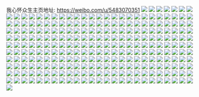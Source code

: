 我心怀众生主页地址: https://weibo.com/u/5483070351 
![](https://wx4.sinaimg.cn/mw2000/005Z4p4zly1h9fchkcmq1j32802you0x.jpg) 
![](https://wx4.sinaimg.cn/mw2000/005Z4p4zly1h9fchniczgj32c0340b2a.jpg) 
![](https://wx4.sinaimg.cn/mw2000/005Z4p4zly1h9fchqapd5j32by33x1ky.jpg) 
![](https://wx4.sinaimg.cn/mw2000/005Z4p4zly1h9cutff7epj32c0340qv7.jpg) 
![](https://wx4.sinaimg.cn/mw2000/005Z4p4zly1h9cutp5jpsj32c0326e82.jpg) 
![](https://wx4.sinaimg.cn/mw2000/005Z4p4zly1h9cutl1gdoj31rf2b77wh.jpg) 
![](https://wx4.sinaimg.cn/mw2000/005Z4p4zly1h9cw6jzrv3j324f2tx1kz.jpg) 
![](https://wx4.sinaimg.cn/mw2000/005Z4p4zly1h9cw6hi76pj32c0341u0z.jpg) 
![](https://wx4.sinaimg.cn/mw2000/005Z4p4zly1h96naaun7dj32c02c0e82.jpg) 
![](https://wx4.sinaimg.cn/mw2000/005Z4p4zly1h93fsmp5r5j32c02c07wi.jpg) 
![](https://wx4.sinaimg.cn/mw2000/005Z4p4zly1h896qtweynj312k0u0n6z.jpg) 
![](https://wx4.sinaimg.cn/mw2000/005Z4p4zly1h896qsz8gdj30u00w7n48.jpg) 
![](https://wx4.sinaimg.cn/mw2000/005Z4p4zly1h7xyhwdtyvj32c02c0b2a.jpg) 
![](https://wx4.sinaimg.cn/mw2000/005Z4p4zly1h7xyhtdx1ej31rx1rxe81.jpg) 
![](https://wx4.sinaimg.cn/mw2000/005Z4p4zly1h7xyhqf2wmj32c02c0e81.jpg) 
![](https://wx4.sinaimg.cn/mw2000/005Z4p4zly1h7xyhsku0yj32c02c0kjl.jpg) 
![](https://wx4.sinaimg.cn/mw2000/005Z4p4zly1h7vm65tx5nj32c0340e81.jpg) 
![](https://wx4.sinaimg.cn/mw2000/005Z4p4zly1h7vm68nyfkj32c0340kjl.jpg) 
![](https://wx4.sinaimg.cn/mw2000/005Z4p4zly1h7vm638j9gj32by33yqv7.jpg) 
![](https://wx4.sinaimg.cn/mw2000/005Z4p4zly1h7vm6d1iu9j32c02c0e82.jpg) 
![](https://wx4.sinaimg.cn/mw2000/005Z4p4zly1h77ienhu47j30u013in4h.jpg) 
![](https://wx4.sinaimg.cn/mw2000/005Z4p4zly1h6wjlmj8unj31400u0dip.jpg) 
![](https://wx4.sinaimg.cn/mw2000/005Z4p4zly1h6ixqk7koxj32c0340nf1.jpg) 
![](https://wx4.sinaimg.cn/mw2000/005Z4p4zly1h6ixqh6kp7j32c0340qv5.jpg) 
![](https://wx4.sinaimg.cn/mw2000/005Z4p4zly1h6ixqm2ndhj32c0340nfe.jpg) 
![](https://wx4.sinaimg.cn/mw2000/005Z4p4zly1h6ixqpinhaj32c0340b2c.jpg) 
![](https://wx4.sinaimg.cn/mw2000/005Z4p4zly1h6i3qy3uygj32c03407k4.jpg) 
![](https://wx4.sinaimg.cn/mw2000/005Z4p4zly1h6i3qtv038j32c03407wi.jpg) 
![](https://wx4.sinaimg.cn/mw2000/005Z4p4zly1h6inbt9t6cj32372ognpe.jpg) 
![](https://wx4.sinaimg.cn/mw2000/005Z4p4zly1h6i3r6r9yej32202klwoj.jpg) 
![](https://wx4.sinaimg.cn/mw2000/005Z4p4zly1h62holohhnj30zo1j2ajc.jpg) 
![](https://wx4.sinaimg.cn/mw2000/005Z4p4zly1h5i5stgsnej30u0140qap.jpg) 
![](https://wx4.sinaimg.cn/mw2000/005Z4p4zly1h4o44f56e0j32ag2ruhdv.jpg) 
![](https://wx4.sinaimg.cn/mw2000/005Z4p4zly1h4o43v2ktij32c02s8hdu.jpg) 
![](https://wx4.sinaimg.cn/mw2000/005Z4p4zly1h4mh4bya0dj32312yme81.jpg) 
![](https://wx4.sinaimg.cn/mw2000/005Z4p4zly1h4mh49ub7zj328g2yohdu.jpg) 
![](https://wx4.sinaimg.cn/mw2000/005Z4p4zly1h4mh4aybnoj31sc2a3kjl.jpg) 
![](https://wx4.sinaimg.cn/mw2000/005Z4p4zly1h427cbubtaj30zo256tfr.jpg) 
![](https://wx4.sinaimg.cn/mw2000/005Z4p4zly1h427cbgchhj333y2by1l0.jpg) 
![](https://wx4.sinaimg.cn/mw2000/005Z4p4zly1h40wdhplc7j31r03404ko.jpg) 
![](https://wx4.sinaimg.cn/mw2000/005Z4p4zly1h3xediks7kj31oi2b34qq.jpg) 
![](https://wx4.sinaimg.cn/mw2000/005Z4p4zly1h3xedh00ybj31sc1r71ky.jpg) 
![](https://wx4.sinaimg.cn/mw2000/005Z4p4zly1h3va1jcscwj31r0279b2c.jpg) 
![](https://wx4.sinaimg.cn/mw2000/005Z4p4zly1h3va1luvdsj31r02g3b2c.jpg) 
![](https://wx4.sinaimg.cn/mw2000/005Z4p4zly1h3va1nxzhjj31r02h74qs.jpg) 
![](https://wx4.sinaimg.cn/mw2000/005Z4p4zly1h3ru3q4m1ij30yd0wx7k9.jpg) 
![](https://wx4.sinaimg.cn/mw2000/005Z4p4zly1h3ru3p0j0sj31k033yhbs.jpg) 
![](https://wx4.sinaimg.cn/mw2000/005Z4p4zly1h3p0ok0mmwj324t24tnpd.jpg) 
![](https://wx4.sinaimg.cn/mw2000/005Z4p4zly1h3ka9gw4akj32560zoqv5.jpg) 
![](https://wx4.sinaimg.cn/mw2000/005Z4p4zly1h314h4fpqfj30qr0zotdb.jpg) 
![](https://wx4.sinaimg.cn/mw2000/005Z4p4zly1h314h5v8ztj30u00u0k00.jpg) 
![](https://wx4.sinaimg.cn/mw2000/005Z4p4zly1h2xhgt4gxsj30u00u0wmb.jpg) 
![](https://wx4.sinaimg.cn/mw2000/005Z4p4zly1h2xhgtqlwoj30u00u0dmd.jpg) 
![](https://wx4.sinaimg.cn/mw2000/005Z4p4zly1h2alaj2onrj323c2z84qp.jpg) 
![](https://wx4.sinaimg.cn/mw2000/005Z4p4zly1h2alak1xehj32c03407wh.jpg) 
![](https://wx4.sinaimg.cn/mw2000/005Z4p4zly1h2aljud43rj32b22yohdu.jpg) 
![](https://wx4.sinaimg.cn/mw2000/005Z4p4zly1h2alai8y61j32c032g7wh.jpg) 
![](https://wx4.sinaimg.cn/mw2000/005Z4p4zly1h2alnf6g54j31sc288u0x.jpg) 
![](https://wx4.sinaimg.cn/mw2000/005Z4p4zly1h2alaulqxnj32c02c0x6p.jpg) 
![](https://wx4.sinaimg.cn/mw2000/005Z4p4zly1h203ubp9ndj32c02c0npd.jpg) 
![](https://wx4.sinaimg.cn/mw2000/005Z4p4zly1h203ue5lpsj32c02c0qv5.jpg) 
![](https://wx4.sinaimg.cn/mw2000/005Z4p4zly1h1ptlkatmej32by2ppe82.jpg) 
![](https://wx4.sinaimg.cn/mw2000/005Z4p4zly1h1ptlle7znj32c02l97wi.jpg) 
![](https://wx4.sinaimg.cn/mw2000/005Z4p4zly1h1ptlix96lj31sc231u0x.jpg) 
![](https://wx4.sinaimg.cn/mw2000/005Z4p4zly1h1gf35jo3tj31zx2rx4qr.jpg) 
![](https://wx4.sinaimg.cn/mw2000/005Z4p4zly1h1gf3683aoj30u00u07gk.jpg) 
![](https://wx4.sinaimg.cn/mw2000/005Z4p4zly1h1gf35x2e1j30zo1lbwpp.jpg) 
![](https://wx4.sinaimg.cn/mw2000/005Z4p4zly1h1gf387kedj333z25rb2a.jpg) 
![](https://wx4.sinaimg.cn/mw2000/005Z4p4zly1h11fzq2m1aj32242pd7wi.jpg) 
![](https://wx4.sinaimg.cn/mw2000/005Z4p4zly1h11fzudthsj32c03401kz.jpg) 
![](https://wx4.sinaimg.cn/mw2000/005Z4p4zly1h11fzr8u7ej32802yoqv6.jpg) 
![](https://wx4.sinaimg.cn/mw2000/005Z4p4zly1h11fzoyjnyj32at2yoqv7.jpg) 
![](https://wx4.sinaimg.cn/mw2000/005Z4p4zly1h11fzwm2bcj32c03404qq.jpg) 
![](https://wx4.sinaimg.cn/mw2000/005Z4p4zly1h11fzyx80uj32c03404qq.jpg) 
![](https://wx4.sinaimg.cn/mw2000/005Z4p4zly1h0uky3uzu2j32c033ykjn.jpg) 
![](https://wx4.sinaimg.cn/mw2000/005Z4p4zly1h0ukya0y6vj32c033y1kz.jpg) 
![](https://wx4.sinaimg.cn/mw2000/005Z4p4zly1h0ukydepxmj30zo1ip4iu.jpg) 
![](https://wx4.sinaimg.cn/mw2000/005Z4p4zly1gzi1hgq4r1j32c0340qv7.jpg) 
![](https://wx4.sinaimg.cn/mw2000/005Z4p4zly1gyraws3wmmj327a2ubkjm.jpg) 
![](https://wx4.sinaimg.cn/mw2000/005Z4p4zly1gyrawt31hcj322i2i3b2a.jpg) 
![](https://wx4.sinaimg.cn/mw2000/005Z4p4zly1gyp5l5h8juj32802yokjl.jpg) 
![](https://wx4.sinaimg.cn/mw2000/005Z4p4zly1gyp5l4mbaoj32952yohdu.jpg) 
![](https://wx4.sinaimg.cn/mw2000/005Z4p4zly1gyp5l6o96dj32c02c0kjm.jpg) 
![](https://wx4.sinaimg.cn/mw2000/005Z4p4zly1gyp5l73l3kj30yi16hdsq.jpg) 
![](https://wx4.sinaimg.cn/mw2000/005Z4p4zly1gy5car28axj31ow1rl7wh.jpg) 
![](https://wx4.sinaimg.cn/mw2000/005Z4p4zly1gy5caqjt7nj31k022o4m9.jpg) 
![](https://wx4.sinaimg.cn/mw2000/005Z4p4zly1gy4cyban6ij32c02w1hdv.jpg) 
![](https://wx4.sinaimg.cn/mw2000/005Z4p4zly1gy4cycy5q1j32c02wz1l0.jpg) 
![](https://wx4.sinaimg.cn/mw2000/005Z4p4zly1gy4cy9exukj32802yox6r.jpg) 
![](https://wx4.sinaimg.cn/mw2000/005Z4p4zly1gy4cydr1nyj32c02yenpd.jpg) 
![](https://wx4.sinaimg.cn/mw2000/005Z4p4zly1gy4cygxvjrj32c02c0hdu.jpg) 
![](https://wx4.sinaimg.cn/mw2000/005Z4p4zly1gy4cyenp6vj31r92drqv5.jpg) 
![](https://wx4.sinaimg.cn/mw2000/005Z4p4zly1gxssiepofsj30u00u0gu6.jpg) 
![](https://wx4.sinaimg.cn/mw2000/005Z4p4zly1gxsslfrgjcj30u01sywqy.jpg) 
![](https://wx4.sinaimg.cn/mw2000/005Z4p4zly1gxpadckerwj30u00u0ah1.jpg) 
![](https://wx4.sinaimg.cn/mw2000/005Z4p4zly1gxpadbio9vj30u00u0dmx.jpg) 
![](https://wx4.sinaimg.cn/mw2000/005Z4p4zly1gwm25kurquj31sc1qj7wh.jpg) 
![](https://wx4.sinaimg.cn/mw2000/005Z4p4zly1gwm25rlxs3j31o01o0x0q.jpg) 
![](https://wx4.sinaimg.cn/mw2000/005Z4p4zly1gwm25unpn3j30u00u0wk7.jpg) 
![](https://wx4.sinaimg.cn/mw2000/005Z4p4zly1gvyxk3gr7oj30u013zjxx.jpg) 
![](https://wx4.sinaimg.cn/mw2000/005Z4p4zly1gvyfhyfa1uj30u00xo0x2.jpg) 
![](https://wx4.sinaimg.cn/mw2000/005Z4p4zly1gvyz20ohw1j30u00xo78d.jpg) 
![](https://wx4.sinaimg.cn/mw2000/005Z4p4zly1gve4socz8nj62ds1sc1ky02.jpg) 
![](https://wx4.sinaimg.cn/mw2000/005Z4p4zly1gve4sqh8d5j61sc1schdt02.jpg) 
![](https://wx4.sinaimg.cn/mw2000/005Z4p4zly1gve4smawxlj31sc1q4qv5.jpg) 
![](https://wx4.sinaimg.cn/mw2000/005Z4p4zly1gv3pmxpf9nj32c02c0b2a.jpg) 
![](https://wx4.sinaimg.cn/mw2000/005Z4p4zly1gv3pn18a9tj62c02c0e8202.jpg) 
![](https://wx4.sinaimg.cn/mw2000/005Z4p4zly1gv3pmz06yxj62c02c04qp02.jpg) 
![](https://wx4.sinaimg.cn/mw2000/005Z4p4zly1gv3pn3qg5fj62c02c0e8202.jpg) 
![](https://wx4.sinaimg.cn/mw2000/005Z4p4zly1gvv06ptogoj30u00u0wk4.jpg) 
![](https://wx4.sinaimg.cn/mw2000/005Z4p4zly1gvv06nzdedj30u016jgso.jpg) 
![](https://wx4.sinaimg.cn/mw2000/005Z4p4zly1gv15e009asj61sc1scu0x02.jpg) 
![](https://wx4.sinaimg.cn/mw2000/005Z4p4zly1gv15dywcvxj62c02mpe8502.jpg) 
![](https://wx4.sinaimg.cn/mw2000/005Z4p4zly1gv15e18b4wj62c02c0npe02.jpg) 
![](https://wx4.sinaimg.cn/mw2000/005Z4p4zly1gv15e4j8vdj62c02c01ky02.jpg) 
![](https://wx4.sinaimg.cn/mw2000/005Z4p4zly1guomosgt5vj60u013hk2e02.jpg) 
![](https://wx4.sinaimg.cn/mw2000/005Z4p4zly1guomoqne9ej60vo0u0tgv02.jpg) 
![](https://wx4.sinaimg.cn/mw2000/005Z4p4zly1gtscto9nicj32c02ba1kz.jpg) 
![](https://wx4.sinaimg.cn/mw2000/005Z4p4zly1gtsctpf8jtj32c02c0kjm.jpg) 
![](https://wx4.sinaimg.cn/mw2000/005Z4p4zly1gtsv71t7xgj32c02c0b2a.jpg) 
![](https://wx4.sinaimg.cn/mw2000/005Z4p4zly1gtsctrig5oj31901l3b29.jpg) 
![](https://wx4.sinaimg.cn/mw2000/005Z4p4zly1gtsv70bkbwj32c02c0x6p.jpg) 
![](https://wx4.sinaimg.cn/mw2000/005Z4p4zly1gtscu2lpebj33402c0e83.jpg) 
![](https://wx4.sinaimg.cn/mw2000/005Z4p4zly1gtr3ch8r83j32c02c0x6p.jpg) 
![](https://wx4.sinaimg.cn/mw2000/005Z4p4zly1gtr3cinir0j32c02c0qv5.jpg) 
![](https://wx4.sinaimg.cn/mw2000/005Z4p4zly1gthp4kt6hgj30yi22m4qp.jpg) 
![](https://wx4.sinaimg.cn/mw2000/005Z4p4zly1gtambl8v2mj30u00u0k1e.jpg) 
![](https://wx4.sinaimg.cn/mw2000/005Z4p4zly1gtambmwsn1j30u010zdtk.jpg) 
![](https://wx4.sinaimg.cn/mw2000/005Z4p4zly1gtambp7as4j30u010ugy6.jpg) 
![](https://wx4.sinaimg.cn/mw2000/005Z4p4zly1gtambpwxjij30vj0u0gov.jpg) 
![](https://wx4.sinaimg.cn/mw2000/005Z4p4zly1gt8iy3n04fj32by2d0e82.jpg) 
![](https://wx4.sinaimg.cn/mw2000/005Z4p4zly1gt8iya1mraj32802yob2b.jpg) 
![](https://wx4.sinaimg.cn/mw2000/005Z4p4zly1gskcy72f3mj32c029oqv6.jpg) 
![](https://wx4.sinaimg.cn/mw2000/005Z4p4zly1gskcy65dpmj32bv29o7wi.jpg) 
![](https://wx4.sinaimg.cn/mw2000/005Z4p4zly1gskcy8e2dkj32c02c04qq.jpg) 
![](https://wx4.sinaimg.cn/mw2000/005Z4p4zly1gskcya15s5j32c02c0qv6.jpg) 
![](https://wx4.sinaimg.cn/mw2000/005Z4p4zly1grqbh21o49j30u00u0nao.jpg) 
![](https://wx4.sinaimg.cn/mw2000/005Z4p4zly1grqbh6hppyj30u00u0dvb.jpg) 
![](https://wx4.sinaimg.cn/mw2000/005Z4p4zly1grqbgv65u9j30u00u07cs.jpg) 
![](https://wx4.sinaimg.cn/mw2000/005Z4p4zly1grqbgrq53lj30u90u0497.jpg) 
![](https://wx4.sinaimg.cn/mw2000/005Z4p4zly1grqbgpa3xij30u00u0tko.jpg) 
![](https://wx4.sinaimg.cn/mw2000/005Z4p4zly1grqbgxi815j30u00u0jya.jpg) 
![](https://wx4.sinaimg.cn/mw2000/005Z4p4zly1gqlueu6jcyj31sc1sce42.jpg) 
![](https://wx4.sinaimg.cn/mw2000/005Z4p4zly1gqlud41djhj308v07udfn.jpg) 
![](https://wx4.sinaimg.cn/mw2000/005Z4p4zly1gpwh80o2xxj31sc1sckjl.jpg) 
![](https://wx4.sinaimg.cn/mw2000/005Z4p4zly1gpwh7ykjrpj3280190qv5.jpg) 
![](https://wx4.sinaimg.cn/mw2000/005Z4p4zly1gpwh81s9fij31sc1scnpd.jpg) 
![](https://wx4.sinaimg.cn/mw2000/005Z4p4zly1gpf3m4iih7j32c02c0qv5.jpg) 
![](https://wx4.sinaimg.cn/mw2000/005Z4p4zly1gpf3m69jq0j32c02c0kjl.jpg) 
![](https://wx4.sinaimg.cn/mw2000/005Z4p4zly1gpf3ma8br2j32c026mx6p.jpg) 
![](https://wx4.sinaimg.cn/mw2000/005Z4p4zly1gpf3mfwfi4j32c02c0kjm.jpg) 
![](https://wx4.sinaimg.cn/mw2000/005Z4p4zly1gpbirjxwuaj31hc0u0tre.jpg) 
![](https://wx4.sinaimg.cn/mw2000/005Z4p4zly1gpbirhvu39j31hc0u0dxy.jpg) 
![](https://wx4.sinaimg.cn/mw2000/005Z4p4zly1gpbirl4xedj30u00u0k1i.jpg) 
![](https://wx4.sinaimg.cn/mw2000/005Z4p4zly1gp9a1uo5ndj32c02c01ky.jpg) 
![](https://wx4.sinaimg.cn/mw2000/005Z4p4zly1gp9a29bqcdj31po1sckjc.jpg) 
![](https://wx4.sinaimg.cn/mw2000/005Z4p4zly1gp9a3aqbqhj32c02c0u0y.jpg) 
![](https://wx4.sinaimg.cn/mw2000/005Z4p4zly1gp9a4szgj3j32c02c0u0y.jpg) 
![](https://wx4.sinaimg.cn/mw2000/005Z4p4zly1goytu4fqkpj30u00u00xx.jpg) 
![](https://wx4.sinaimg.cn/mw2000/005Z4p4zly1goytu56atlj30u00u00x1.jpg) 
![](https://wx4.sinaimg.cn/mw2000/005Z4p4zly1gorjufayzaj32c02c0hdu.jpg) 
![](https://wx4.sinaimg.cn/mw2000/005Z4p4zly1gorjvga2qpj3290271x6p.jpg) 
![](https://wx4.sinaimg.cn/mw2000/005Z4p4zly1gorjucaw1lj32c02c0qlj.jpg) 
![](https://wx4.sinaimg.cn/mw2000/005Z4p4zly1go9cocghkjj32c02c07mk.jpg) 
![](https://wx4.sinaimg.cn/mw2000/005Z4p4zly1go75up3p0fj30vt0w348h.jpg) 
![](https://wx4.sinaimg.cn/mw2000/005Z4p4zly1go75uq0vygj32c02c01kv.jpg) 
![](https://wx4.sinaimg.cn/mw2000/005Z4p4zly1go75urek0pj32c02c0x2n.jpg) 
![](https://wx4.sinaimg.cn/mw2000/005Z4p4zly1go2ci8owxij31sc1scb2a.jpg) 
![](https://wx4.sinaimg.cn/mw2000/005Z4p4zly1go2ci6dbz7j3280190x6p.jpg) 
![](https://wx4.sinaimg.cn/mw2000/005Z4p4zly1go2ci76bypj326o26r4qq.jpg) 
![](https://wx4.sinaimg.cn/mw2000/005Z4p4zly1go2ci83692j32c027jhdt.jpg) 
![](https://wx4.sinaimg.cn/mw2000/005Z4p4zly1gmoaqbnqsoj32c02c0kjm.jpg) 
![](https://wx4.sinaimg.cn/mw2000/005Z4p4zly1gmoaqcff89j32c02c0kjm.jpg) 
![](https://wx4.sinaimg.cn/mw2000/005Z4p4zly1gmoaqkj8a7j31901m07wh.jpg) 
![](https://wx4.sinaimg.cn/mw2000/005Z4p4zly1gio7l8v8m7j30yi0xoe81.jpg) 
![](https://wx4.sinaimg.cn/mw2000/005Z4p4zly1gio7l76x4vj31dn0u0ajd.jpg) 
![](https://wx4.sinaimg.cn/mw2000/005Z4p4zly1gio7l868pkj31m00yi7wh.jpg) 
![](https://wx4.sinaimg.cn/mw2000/005Z4p4zly1gio7l9zd6jj31kw16m1kx.jpg) 
![](https://wx4.sinaimg.cn/mw2000/005Z4p4zly1gio7lypxwsj32c02c0u0y.jpg) 
![](https://wx4.sinaimg.cn/mw2000/005Z4p4zly1gio7lb7sr8j32c02c0npd.jpg) 
![](https://wx4.sinaimg.cn/mw2000/005Z4p4zly1gim0clzbxzj31va1vanpd.jpg) 
![](https://wx4.sinaimg.cn/mw2000/005Z4p4zly1gim0civgloj32c02c0h8q.jpg) 
![](https://wx4.sinaimg.cn/mw2000/005Z4p4zly1ghm1x6u4dzj31pu1py7wh.jpg) 
![](https://wx4.sinaimg.cn/mw2000/005Z4p4zly1ghm0y13cksj31qa1901ky.jpg) 
![](https://wx4.sinaimg.cn/mw2000/005Z4p4zly1ghm0y1o3guj31901hv7vj.jpg) 
![](https://wx4.sinaimg.cn/mw2000/005Z4p4zly1ghm0xyediaj32c02c0u0y.jpg) 
![](https://wx4.sinaimg.cn/mw2000/005Z4p4zly1ghm0xzk8gdj32c02c0qv6.jpg) 
![](https://wx4.sinaimg.cn/mw2000/005Z4p4zly1ghm1x8lbedj32c02c01kz.jpg) 
![](https://wx4.sinaimg.cn/mw2000/005Z4p4zly1ghhgqqziuhj32c0340hdv.jpg) 
![](https://wx4.sinaimg.cn/mw2000/005Z4p4zly1ghhgqsr8cbj32c03407wk.jpg) 
![](https://wx4.sinaimg.cn/mw2000/005Z4p4zly1ghhgqubj92j32c02c04qp.jpg) 
![](https://wx4.sinaimg.cn/mw2000/005Z4p4zly1ghhgqp1mh8j32c02c01kz.jpg) 
![](https://wx4.sinaimg.cn/mw2000/005Z4p4zly1ghhgqw6o19j32c02c0npe.jpg) 
![](https://wx4.sinaimg.cn/mw2000/005Z4p4zly1ghhgqxmwbgj32c02c0hdu.jpg) 
![](https://wx4.sinaimg.cn/mw2000/005Z4p4zly1geojulsoryj32c02c0hdw.jpg) 
![](https://wx4.sinaimg.cn/mw2000/005Z4p4zly1geojunj1l7j32c02c0b2c.jpg) 
![](https://wx4.sinaimg.cn/mw2000/005Z4p4zly1geojuqjlgvj32801904qq.jpg) 
![](https://wx4.sinaimg.cn/mw2000/005Z4p4zly1geojuk5cb0j31o01h6hdt.jpg) 
![](https://wx4.sinaimg.cn/mw2000/005Z4p4zly1geojv7ju54j32ds1sc1kz.jpg) 
![](https://wx4.sinaimg.cn/mw2000/005Z4p4zly1geojurm925j31sc1scqv5.jpg) 
![](https://wx4.sinaimg.cn/mw2000/005Z4p4zly1geigh5eo5cj32c02c0hdu.jpg) 
![](https://wx4.sinaimg.cn/mw2000/005Z4p4zly1geigh8up52j32c02c07wh.jpg) 
![](https://wx4.sinaimg.cn/mw2000/005Z4p4zly1ge8j8hkpnaj32c02c0x6p.jpg) 
![](https://wx4.sinaimg.cn/mw2000/005Z4p4zly1ge8j8fqmyxj32c02c0kjl.jpg) 
![](https://wx4.sinaimg.cn/mw2000/005Z4p4zly1ge5uswk0nsj32c02c0qv5.jpg) 
![](https://wx4.sinaimg.cn/mw2000/005Z4p4zly1ge5usy4dz1j32c02c0x6p.jpg) 
![](https://wx4.sinaimg.cn/mw2000/005Z4p4zly1ge5uszhf9vj32801o0hdt.jpg) 
![](https://wx4.sinaimg.cn/mw2000/005Z4p4zly1ge5ut2w0smj31sc1sc4qp.jpg) 
![](https://wx4.sinaimg.cn/mw2000/005Z4p4zly1ge5ut1i8mcj31sc1sczu0.jpg) 
![](https://wx4.sinaimg.cn/mw2000/005Z4p4zly1ge5utrtv53j32c02c014b.jpg) 
![](https://wx4.sinaimg.cn/mw2000/005Z4p4zly1ge1iq0tvaaj32c02c0npe.jpg) 
![](https://wx4.sinaimg.cn/mw2000/005Z4p4zly1ge1iq23bouj31sc1scx6p.jpg) 
![](https://wx4.sinaimg.cn/mw2000/005Z4p4zly1ge1iq31h0rj31sc1sc7wh.jpg) 
![](https://wx4.sinaimg.cn/mw2000/005Z4p4zly1ge1ipzrtrvj31902804qp.jpg) 
![](https://wx4.sinaimg.cn/mw2000/005Z4p4zly1ge1iqbie2wj3190280kjl.jpg) 
![](https://wx4.sinaimg.cn/mw2000/005Z4p4zly1ge1iq4mstnj32c02c0e6x.jpg) 
![](https://wx4.sinaimg.cn/mw2000/005Z4p4zly1gddgc197z7j32c02c0qv9.jpg) 
![](https://wx4.sinaimg.cn/mw2000/005Z4p4zly1gddgc38a23j32c02c01kz.jpg) 
![](https://wx4.sinaimg.cn/mw2000/005Z4p4zly1gddgbxi3haj31sc2dshdt.jpg) 
![](https://wx4.sinaimg.cn/mw2000/005Z4p4zly1gd1zq2y30zj32c02c0qv6.jpg) 
![](https://wx4.sinaimg.cn/mw2000/005Z4p4zly1gd1zq4tkwoj31sc1scx6p.jpg) 
![](https://wx4.sinaimg.cn/mw2000/005Z4p4zly1gd1zq5lqtij31sc1scu0x.jpg) 
![](https://wx4.sinaimg.cn/mw2000/005Z4p4zly1gd1zq6jon1j32c02avhdu.jpg) 
![](https://wx4.sinaimg.cn/mw2000/005Z4p4zly1gd1zqc7a6sj32c02c07wi.jpg) 
![](https://wx4.sinaimg.cn/mw2000/005Z4p4zly1gd1zq7xzg7j32c02c01kx.jpg) 
![](https://wx4.sinaimg.cn/mw2000/005Z4p4zly1gch4c2hvjoj32c02c0x6p.jpg) 
![](https://wx4.sinaimg.cn/mw2000/005Z4p4zly1gch4cefpwyj32c02c07wi.jpg) 
![](https://wx4.sinaimg.cn/mw2000/005Z4p4zly1gch4cj3eojj31sc1sc1kx.jpg) 
![](https://wx4.sinaimg.cn/mw2000/005Z4p4zly1gch4c9hbz0j32c02c0e81.jpg) 
![](https://wx4.sinaimg.cn/mw2000/005Z4p4zly1gch4chjhnzj31sc1scqv5.jpg) 
![](https://wx4.sinaimg.cn/mw2000/005Z4p4zly1gch4cjmpp6j30g40g4abm.jpg) 
![](https://wx4.sinaimg.cn/mw2000/005Z4p4zly1gbnkxrt5n5j30yi1pcwze.jpg) 
![](https://wx4.sinaimg.cn/mw2000/005Z4p4zly1gbnkxsespaj30yi1pcata.jpg) 
![](https://wx4.sinaimg.cn/mw2000/005Z4p4zly1gbnkzbn5xxj30yi1pc1dm.jpg) 
![](https://wx4.sinaimg.cn/mw2000/005Z4p4zly1gbnkxti235j32bz27kkjm.jpg) 
![](https://wx4.sinaimg.cn/mw2000/005Z4p4zly1g8pt0o5elpj30yi1ck11y.jpg) 
![](https://wx4.sinaimg.cn/mw2000/005Z4p4zly1g8pt1hdetqj31py1ishcy.jpg) 
![](https://wx4.sinaimg.cn/mw2000/005Z4p4zly1g8pt1kqj61j30yi0o6jyo.jpg) 
![](https://wx4.sinaimg.cn/mw2000/005Z4p4zly1g8iz3ubchej32bd2tx7wj.jpg) 
![](https://wx4.sinaimg.cn/mw2000/005Z4p4zly1g8iz3sxutnj32bz27knpd.jpg) 
![](https://wx4.sinaimg.cn/mw2000/005Z4p4zly1g8iz3vu0kqj322o1k0ngr.jpg) 
![](https://wx4.sinaimg.cn/mw2000/005Z4p4zly1g8iz3wlwuaj32ds1ry1kx.jpg) 
![](https://wx4.sinaimg.cn/mw2000/005Z4p4zly1g8iz3xuec9j32c0340hdt.jpg) 
![](https://wx4.sinaimg.cn/mw2000/005Z4p4zly1g8iz75xqs3j31r02dsx6p.jpg) 
![](https://wx4.sinaimg.cn/mw2000/005Z4p4zly1g7z8uqpf5zj32c11p5e7o.jpg) 
![](https://wx4.sinaimg.cn/mw2000/005Z4p4zly1g7z8uq37doj31sc2ds7qu.jpg) 
![](https://wx4.sinaimg.cn/mw2000/005Z4p4zly1g7z8urpiaxj32c0340e60.jpg) 
![](https://wx4.sinaimg.cn/mw2000/005Z4p4zly1g7sdf85hqij30u01hc4jb.jpg) 
![](https://wx4.sinaimg.cn/mw2000/005Z4p4zly1g7sdf953nnj32c03407wh.jpg) 
![](https://wx4.sinaimg.cn/mw2000/005Z4p4zly1g77jc7hixaj32c02c0x6r.jpg) 
![](https://wx4.sinaimg.cn/mw2000/005Z4p4zly1g77jb8fx37j31sc2ds4qq.jpg) 
![](https://wx4.sinaimg.cn/mw2000/005Z4p4zly1g77jbb8a7xj32c02c0qv6.jpg) 
![](https://wx4.sinaimg.cn/mw2000/005Z4p4zly1g77jb9pw87j31y62ljnpe.jpg) 
![](https://wx4.sinaimg.cn/mw2000/005Z4p4zly1g77jc98hsnj32c02c0x6r.jpg) 
![](https://wx4.sinaimg.cn/mw2000/005Z4p4zly1g77jbcm0zjj316o15cnc0.jpg) 
![](https://wx4.sinaimg.cn/mw2000/005Z4p4zly1g5s1lzjqz9j31sc2dse81.jpg) 
![](https://wx4.sinaimg.cn/mw2000/005Z4p4zly1g5s1lykug9j31sc2ds7wh.jpg) 
![](https://wx4.sinaimg.cn/mw2000/005Z4p4zly1g5s1m0abdjj32c0340dqq.jpg) 
